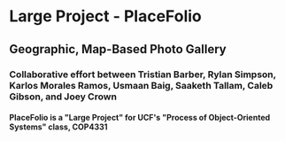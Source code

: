 # Large Project - PlaceFolio

## Geographic, Map-Based Photo Gallery

### Collaborative effort between Tristian Barber, Rylan Simpson, Karlos Morales Ramos, Usmaan Baig, Saaketh Tallam, Caleb Gibson, and Joey Crown

#### PlaceFolio is a "Large Project" for UCF's "Process of Object-Oriented Systems" class, COP4331